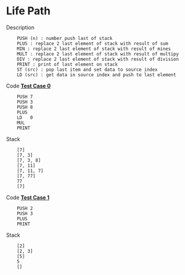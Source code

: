 # Life Path

Description
```
    PUSH (n) : number push last of stack
    PLUS : replace 2 last element of stack with result of sum
    MIN : replace 2 last element of stack with result of mines
    MULT : replace 2 last element of stack with result of multipy
    DIV : replace 2 last element of stack with result of division
    PRINT : print of last element on stack
    ST (src) : pop last item and set data to source index 
    LD (src) : get data in source index and push to last element
```

Code [**Test Case 0**](https://github.com/NIT98/lifepath/test/0)<br>
```
    PUSH 7
    PUSH 3
    PUSH 8
    PLUS   
    LD   0
    MUL
    PRINT
```
Stack 
```
    [7]
    [7, 3]
    [7, 3, 8]
    [7, 11]
    [7, 11, 7]
    [7, 77]
    77
    [7]
```

Code [**Test Case 1**](https://github.com/NIT98/lifepath/test/1)<br>
```
    PUSH 2
    PUSH 3
    PLUS
    PRINT
```
Stack
```
    [2]
    [2, 3]
    [5]
    5
    []
```